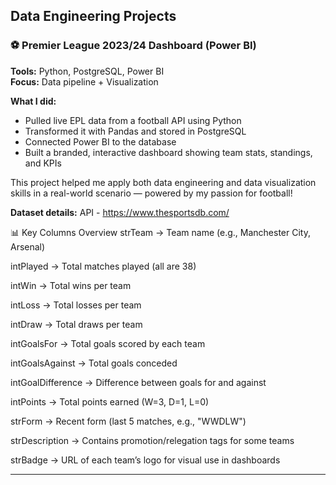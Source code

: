 Data Engineering Projects 
---------------------------------------------------------------------------------------------

### ⚽ Premier League 2023/24 Dashboard (Power BI)

**Tools:** Python, PostgreSQL, Power BI  
**Focus:** Data pipeline + Visualization

**What I did:**
- Pulled live EPL data from a football API using Python
- Transformed it with Pandas and stored in PostgreSQL
- Connected Power BI to the database
- Built a branded, interactive dashboard showing team stats, standings, and KPIs

This project helped me apply both data engineering and data visualization skills in a real-world scenario — powered by my passion for football!

**Dataset details:**
API - https://www.thesportsdb.com/

📊 Key Columns Overview
strTeam	-> Team name (e.g., Manchester City, Arsenal)

intPlayed -> Total matches played (all are 38)

intWin -> Total wins per team

intLoss	-> Total losses per team

intDraw	-> Total draws per team

intGoalsFor	-> Total goals scored by each team

intGoalsAgainst	-> Total goals conceded

intGoalDifference -> Difference between goals for and against

intPoints -> Total points earned (W=3, D=1, L=0)

strForm	-> Recent form (last 5 matches, e.g., "WWDLW")

strDescription	-> Contains promotion/relegation tags for some teams

strBadge -> URL of each team’s logo for visual use in dashboards

---------------------------------------------------------------------------------------------
